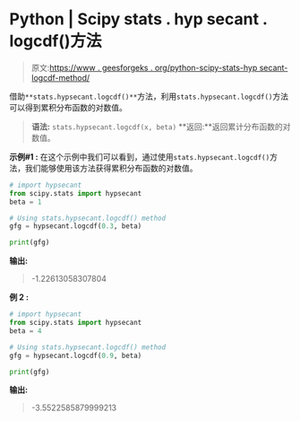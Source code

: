 # Python | Scipy stats . hyp secant . logcdf()方法

> 原文:[https://www . geesforgeks . org/python-scipy-stats-hyp secant-logcdf-method/](https://www.geeksforgeeks.org/python-scipy-stats-hypsecant-logcdf-method/)

借助`**stats.hypsecant.logcdf()**`方法，利用`stats.hypsecant.logcdf()`方法可以得到累积分布函数的对数值。

> **语法:** `stats.hypsecant.logcdf(x, beta)`
> **返回:**返回累计分布函数的对数值。

**示例#1 :**
在这个示例中我们可以看到，通过使用`stats.hypsecant.logcdf()`方法，我们能够使用该方法获得累积分布函数的对数值。

```py
# import hypsecant
from scipy.stats import hypsecant
beta = 1

# Using stats.hypsecant.logcdf() method
gfg = hypsecant.logcdf(0.3, beta)

print(gfg)
```

**输出:**

> -1.22613058307804

**例 2 :**

```py
# import hypsecant
from scipy.stats import hypsecant
beta = 4

# Using stats.hypsecant.logcdf() method
gfg = hypsecant.logcdf(0.9, beta)

print(gfg)
```

**输出:**

> -3.5522585879999213